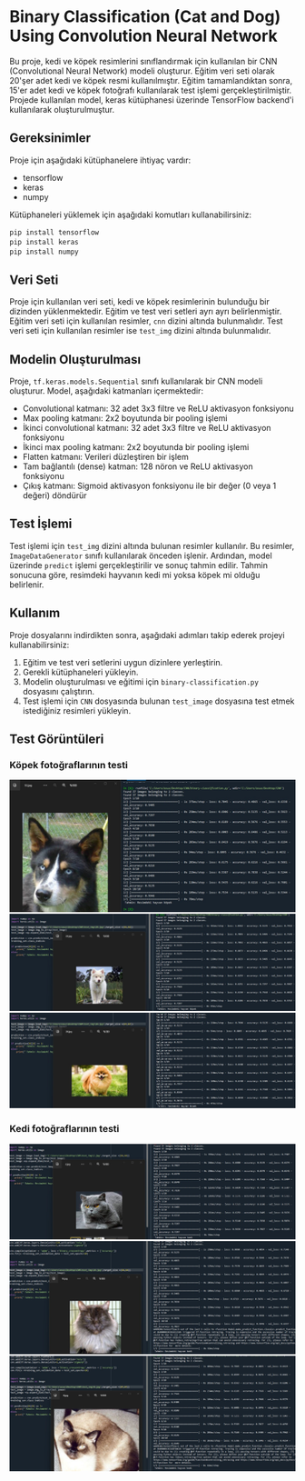 # Binary Classification (Cat and Dog) Using Convolution Neural Network

Bu proje, kedi ve köpek resimlerini sınıflandırmak için kullanılan bir CNN (Convolutional Neural Network) modeli oluşturur. Eğitim veri seti olarak 20'şer adet kedi ve köpek resmi kullanılmıştır. Eğitim tamamlandıktan sonra, 15'er adet kedi ve köpek fotoğrafı kullanılarak test işlemi gerçekleştirilmiştir. Projede kullanılan model, keras kütüphanesi üzerinde TensorFlow backend'i kullanılarak oluşturulmuştur.

## Gereksinimler

Proje için aşağıdaki kütüphanelere ihtiyaç vardır:
- tensorflow
- keras
- numpy

Kütüphaneleri yüklemek için aşağıdaki komutları kullanabilirsiniz:

``` bash 
pip install tensorflow
pip install keras 
pip install numpy
```

## Veri Seti

Proje için kullanılan veri seti, kedi ve köpek resimlerinin bulunduğu bir dizinden yüklenmektedir. Eğitim ve test veri setleri ayrı ayrı belirlenmiştir. Eğitim veri seti için kullanılan resimler, `cnn` dizini altında bulunmalıdır. Test veri seti için kullanılan resimler ise `test_img` dizini altında bulunmalıdır.

## Modelin Oluşturulması

Proje, `tf.keras.models.Sequential` sınıfı kullanılarak bir CNN modeli oluşturur. Model, aşağıdaki katmanları içermektedir:

- Convolutional katmanı: 32 adet 3x3 filtre ve ReLU aktivasyon fonksiyonu
- Max pooling katmanı: 2x2 boyutunda bir pooling işlemi
- İkinci convolutional katmanı: 32 adet 3x3 filtre ve ReLU aktivasyon fonksiyonu
- İkinci max pooling katmanı: 2x2 boyutunda bir pooling işlemi
- Flatten katmanı: Verileri düzleştiren bir işlem
- Tam bağlantılı (dense) katman: 128 nöron ve ReLU aktivasyon fonksiyonu
- Çıkış katmanı: Sigmoid aktivasyon fonksiyonu ile bir değer (0 veya 1 değeri) döndürür

## Test İşlemi

Test işlemi için `test_img` dizini altında bulunan resimler kullanılır. Bu resimler, `ImageDataGenerator` sınıfı kullanılarak önceden işlenir. Ardından, model üzerinde `predict` işlemi gerçekleştirilir ve sonuç tahmin edilir. Tahmin sonucuna göre, resimdeki hayvanın kedi mi yoksa köpek mi olduğu belirlenir.

## Kullanım

Proje dosyalarını indirdikten sonra, aşağıdaki adımları takip ederek projeyi kullanabilirsiniz:

1. Eğitim ve test veri setlerini uygun dizinlere yerleştirin.
2. Gerekli kütüphaneleri yükleyin.
3. Modelin oluşturulması ve eğitimi için `binary-classification.py` dosyasını çalıştırın.
4. Test işlemi için `CNN` dosyasında bulunan `test_image` dosyasına test etmek istediğiniz resimleri yükleyin.

## Test Görüntüleri

### Köpek fotoğraflarının testi
![](https://github.com/nazli-d/Binary-Classification-Using-CNN/blob/main/outputs/test-1.jpg)
![](https://github.com/nazli-d/Binary-Classification-Using-CNN/blob/main/outputs/test-3.jpg)
![](https://github.com/nazli-d/Binary-Classification-Using-CNN/blob/main/outputs/test-4.jpg)

### Kedi fotoğraflarının testi
![](https://github.com/nazli-d/Binary-Classification-Using-CNN/blob/main/outputs/test-2.jpg)
![](https://github.com/nazli-d/Binary-Classification-Using-CNN/blob/main/outputs/test-5.jpg)
![](https://github.com/nazli-d/Binary-Classification-Using-CNN/blob/main/outputs/test-6.jpg)

